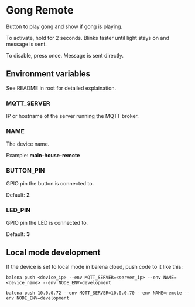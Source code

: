 # Gong Remote

Button to play gong and show if gong is playing.

To activate, hold for 2 seconds. Blinks faster until light stays on and message is sent.

To disable, press once. Message is sent directly.

## Environment variables
See README in root for detailed explaination.

### MQTT_SERVER
IP or hostname of the server running the MQTT broker.

### NAME
The device name.

Example: **main-house-remote**

### BUTTON_PIN
GPIO pin the button is connected to.

Default: **2**

### LED_PIN
GPIO pin the LED is connected to.

Default: **3**

## Local mode development

If the device is set to local mode in balena cloud, push code to it like this:

    balena push <device_ip> --env MQTT_SERVER=<server_ip> --env NAME=<device_name> --env NODE_ENV=development
    
    balena push 10.0.0.72 --env MQTT_SERVER=10.0.0.70 --env NAME=remote --env NODE_ENV=development